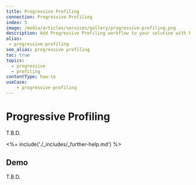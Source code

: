 ```yaml
---
title: Progressive Profiling
connection: Progressive Profiling
index: 5
image: /media/articles/services/gallery/progressive-profiling.png
description: Add Progressive Profiling workflow to your solution with Professional Services custom extensibility.
alias:
 - progressive-profiling
seo_alias: progressive profiling 
toc: true
topics:
  - progressive
  - profiling
contentType: how-to
useCase:
    - progressive-profiling
---
```

# Progressive Profiling

T.B.D.

<%= include('./_includes/_further-help.md') %>

## Demo

T.B.D.



